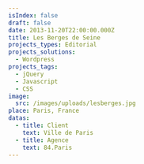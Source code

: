 ```yaml
---
isIndex: false
draft: false
date: 2013-11-20T22:00:00.000Z
title: Les Berges de Seine
projects_types: Editorial
projects_solutions:
  - Wordpress
projects_tags:
  - jQuery
  - Javascript
  - CSS
image:
  src: /images/uploads/lesberges.jpg
place: Paris, France
datas:
  - title: Client
    text: Ville de Paris
  - title: Agence
    text: 84.Paris
---
```


